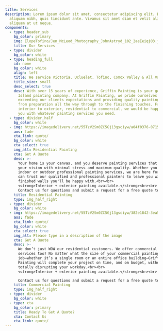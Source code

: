 ```yaml
---
title: Services
description: Lorem ipsum dolor sit amet, consectetur adipiscing elit. Duis at
  aliquam nibh, quis tincidunt ante. Vivamus sit amet diam et velit aliquam
  aliquam at ut neque.
components:
  - type: header_sub
    bg_color: primary
    img: ElopeTofino/Jen_McLeod_Photography_JohnAstryd_102_2aeEeiqjO3.jpg
    title: Our Services
  - type: divider
    bg_color: white
  - type: heading_full
    id: none
    bg_color: white
    align: left
    title: We service Victoria, Ucluelet, Tofino, Comox Valley & All Vancouver Island.
    title_size: small
    desc_select: true
    desc: With over 15 years of experience, Griffin Painting is your go-to Vancouver
      Island painting company. At Griffin Painting, we pride ourselves on
      exceeding our clients expectations and providing quality painting services
      from preparation all the way through to the finishing touches. From
      interior to exterior, residential to commercial, we would be happy to help
      you with whatever painting services you need. 
  - type: divider_half
    bg_color: white
  - img: https://imagedelivery.net/55TzV2Sm0ZC5Gj13gsciyw/a04f0376-0715-4554-2aa7-c0c182d7c800/cardsHalfImg
    aos: fade
    cta_link: quote/
    bg_color: white
    cta_select: true
    img_alt: Residential Painting
    cta: Get A Quote
    desc: >-
      Your home is your canvas, and you deserve painting services that realize
      your vision with minimal stress and maximum quality. Whether you need
      indoor or outdoor professional painting services, we are here for you. You
      can trust our qualified and professional painters to leave you with crisp,
      finished walls you'll be happy with.<br><br>
      <strong>Interior + exterior painting available.</strong><br><br>
      Contact us for questions and submit a request for a free quote to get started with us.
    title: Residential Painting
    type: img_half_right
  - type: divider
    bg_color: white
  - img: https://imagedelivery.net/55TzV2Sm0ZC5Gj13gsciyw/382e1842-3ea5-484b-54aa-e413d42a5000/cardsHalfImg
    aos: fade
    cta_link: quote/
    bg_color: white
    cta_select: true
    img_alt: Please type in a description of the image
    cta: Get A Quote
    desc: >-
      We don’t just WOW our residential customers. We offer commercial painting
      services too! No matter what the size of your commercial painting
      job—whether it’s a single room or an entire office building—Griffin
      Painting will complete your project on time, and on budget, without
      totally disrupting your workday.<br><br>
      <strong>Interior + exterior painting available.</strong><br><br>

      Contact us for questions and submit a request for a free quote to get started with us.
    title: Commercial Painting
    type: img_half_right
  - type: divider
    bg_color: white
  - type: cta
    bg_color: primary
    title: Ready To Get A Quote?
    cta: Contact Us
    cta_link: quote/
---
```

